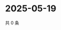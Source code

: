 # 2025-05-19

共 0 条

<!-- BEGIN ZHIHUVIDEO -->
<!-- 最后更新时间 Mon May 19 2025 20:22:20 GMT+0800 (China Standard Time) -->

<!-- END ZHIHUVIDEO -->
